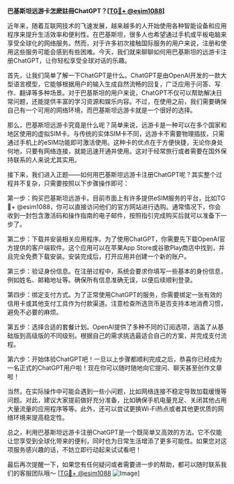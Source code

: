 **巴基斯坦远游卡怎麽註冊ChatGPT？[[TG💪+ @esim1088](https://t.me/s/esim1088)]**

近年来，随着互联网技术的飞速发展，越来越多的人开始使用各种智能设备和应用程序来提升生活效率和便利性。在巴基斯坦，很多人也希望通过手机或平板电脑来享受全球化的网络服务。然而，对于许多初次接触国际服务的用户来说，注册和使用这些服务可能会感到有些困难。今天，我们就来聊聊如何用巴基斯坦的远游卡注册ChatGPT，让你轻松享受全球对话的乐趣。

首先，让我们简单了解一下ChatGPT是什么。ChatGPT是由OpenAI开发的一款大型语言模型，它能够根据用户的输入生成自然流畅的回复，广泛应用于问答、写作、翻译等多种场景。对于巴基斯坦的用户来说，ChatGPT不仅可以帮助解决日常问题，还能提供丰富的学习资源和娱乐内容。不过，在使用之前，我们需要确保自己有一个可用的网络环境，而巴基斯坦远游卡就是一个很好的选择。

那么，巴基斯坦远游卡究竟是什么呢？简单来说，远游卡是一种可以在多个国家和地区使用的虚拟SIM卡。与传统的实体SIM卡不同，远游卡不需要物理插拔，只需通过手机上的eSIM功能即可激活使用。这种卡的优点在于方便快捷，无论你身处何地，只要有网络连接，就能迅速开通并使用。这对于经常旅行或者需要在国外保持联系的人来说尤其实用。

接下来，我们进入正题——如何用巴基斯坦远游卡注册ChatGPT呢？其实整个过程并不复杂，只需要按照以下步骤操作即可：

第一步：购买巴基斯坦远游卡。目前市面上有许多提供eSIM服务的平台，比如TG💪+ @esim1088，你可以直接访问他们的官方网站进行选购。通常情况下，你会收到一封包含激活码和操作指南的电子邮件，按照指引完成购买后就可以准备下一步了。

第二步：下载并安装相关应用程序。为了使用ChatGPT，你需要先下载OpenAI官方提供的客户端软件。这个应用可以在苹果App Store或谷歌Play商店中找到，并且完全免费下载安装。安装完成后，打开应用并创建一个新的账户。

第三步：验证身份信息。在注册过程中，系统会要求你填写一些基本的身份信息，例如姓名、邮箱地址等。确保所有信息准确无误，以便后续顺利登录。

第四步：绑定支付方式。为了正常使用ChatGPT的服务，你需要绑定一张有效的信用卡或其他支付工具作为付款渠道。注意检查所选货币是否支持本地消费习惯，避免不必要的麻烦。

第五步：选择合适的套餐计划。OpenAI提供了多种不同的订阅选项，涵盖了从基础版到高级版的不同级别。根据自己的需求挑选最适合自己的方案，并完成支付流程。

第六步：开始体验ChatGPT吧！一旦以上步骤都顺利完成之后，恭喜你已经成为一名正式的ChatGPT用户啦！现在你可以随时随地向它提问、聊天甚至创作文章啦！

当然，在实际操作中可能会遇到一些小问题，比如网络连接不稳定导致加载缓慢等问题。对此，建议大家提前做好充分准备，比如确保手机电量充足、关闭其他占用大量流量的应用程序等等。此外，还可以尝试更换Wi-Fi热点或者其他更优质的网络环境来提高稳定性。

总之，利用巴基斯坦远游卡注册ChatGPT是一个既简单又高效的方法。它不仅能让您享受到全球化带来的便利，同时也为日常生活增添了更多可能性。如果您对这项服务感兴趣的话，不妨立即行动起来试试看吧！

最后再次提醒一下，如果您有任何疑问或者需要进一步的帮助，都可以随时联系我们的客服团队哦～ [[TG💪+ @esim1088](https://t.me/s/esim1088) ![Image](https://i.postimg.cc/4NQfJmqS/Snipaste-2025-05-13-00-14-12.png)]